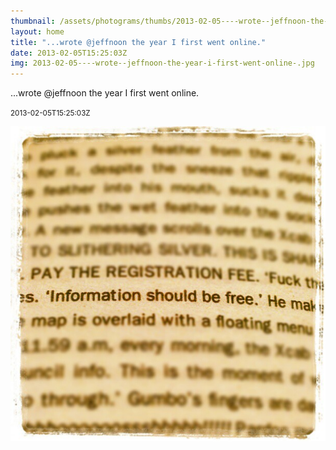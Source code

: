 ```yaml
---
thumbnail: /assets/photograms/thumbs/2013-02-05----wrote--jeffnoon-the-year-i-first-went-online-.jpg
layout: home
title: "...wrote @jeffnoon the year I first went online."
date: 2013-02-05T15:25:03Z
img: 2013-02-05----wrote--jeffnoon-the-year-i-first-went-online-.jpg
---
```


...wrote @jeffnoon the year I first went online.

<small>2013-02-05T15:25:03Z</small>

![...wrote @jeffnoon the year I first went online.](2013-02-05----wrote--jeffnoon-the-year-i-first-went-online-.jpg)
